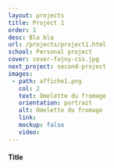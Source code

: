 ```yaml
---
layout: projects
title: Project 1
order: 1
desc: Bla bla
url: /projects/project1.html
school: Personal project
cover: cover-fajny-css.jpg
next_project: second-project
images:
 - path: affiche1.png
   col: 2
   text: Omelette du fromage
   orientation: portrait
   alt: Omelette du fromage
   link:
   mockup: false
   video: 
---
```


#### Title